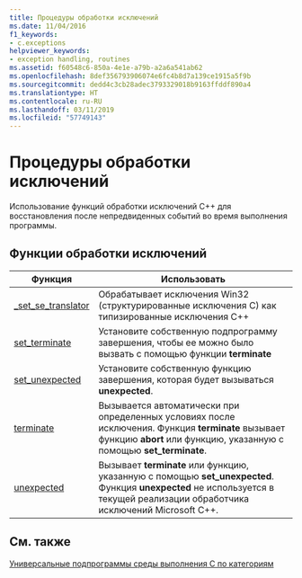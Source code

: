 ```yaml
---
title: Процедуры обработки исключений
ms.date: 11/04/2016
f1_keywords:
- c.exceptions
helpviewer_keywords:
- exception handling, routines
ms.assetid: f60548c6-850a-4e1e-a79b-a2a6a541ab62
ms.openlocfilehash: 8def356793906074e6fc4b8d7a139ce1915a5f9b
ms.sourcegitcommit: dedd4c3cb28adec3793329018b9163ffddf890a4
ms.translationtype: HT
ms.contentlocale: ru-RU
ms.lasthandoff: 03/11/2019
ms.locfileid: "57749143"
---
```

# <a name="exception-handling-routines"></a>Процедуры обработки исключений

Использование функций обработки исключений C++ для восстановления после непредвиденных событий во время выполнения программы.

## <a name="exception-handling-functions"></a>Функции обработки исключений

|Функция|Использовать|
|--------------|---------|
|[_set_se_translator](../c-runtime-library/reference/set-se-translator.md)|Обрабатывает исключения Win32 (структурированные исключения C) как типизированные исключения C++|
|[set_terminate](../c-runtime-library/reference/set-terminate-crt.md)|Установите собственную подпрограмму завершения, чтобы ее можно было вызвать с помощью функции **terminate**|
|[set_unexpected](../c-runtime-library/reference/set-unexpected-crt.md)|Установите собственную функцию завершения, которая будет вызываться **unexpected**.|
|[terminate](../c-runtime-library/reference/terminate-crt.md)|Вызывается автоматически при определенных условиях после исключения. Функция **terminate** вызывает функцию **abort** или функцию, указанную с помощью **set_terminate**.|
|[unexpected](../c-runtime-library/reference/unexpected-crt.md)|Вызывает **terminate** или функцию, указанную с помощью **set_unexpected**. Функция **unexpected** не используется в текущей реализации обработчика исключений Microsoft C++.|

## <a name="see-also"></a>См. также

[Универсальные подпрограммы среды выполнения C по категориям](../c-runtime-library/run-time-routines-by-category.md)<br/>
